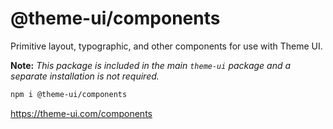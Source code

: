 # @theme-ui/components

Primitive layout, typographic, and other components for use with Theme UI.

**Note:** _This package is included in the main `theme-ui` package and a separate installation is not required._

```sh
npm i @theme-ui/components
```

https://theme-ui.com/components
